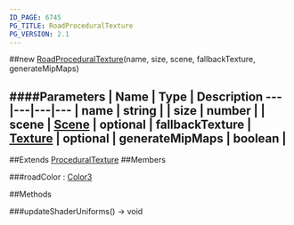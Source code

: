 ```yaml
---
ID_PAGE: 6745
PG_TITLE: RoadProceduralTexture
PG_VERSION: 2.1
---
```

##new [RoadProceduralTexture](page.php?p=6745)(name, size, scene, fallbackTexture, generateMipMaps)




####Parameters
 | Name | Type | Description
---|---|---|---
 | name | string | 
 | size | number | 
 | scene | [Scene](page.php?p=6662) | 
optional | fallbackTexture | [Texture](page.php?p=6733) | 
optional | generateMipMaps | boolean | 
---

##Extends [ProceduralTexture](page.php?p=6739)
##Members

###roadColor : [Color3](page.php?p=6748)









##Methods

###updateShaderUniforms() &rarr; void

